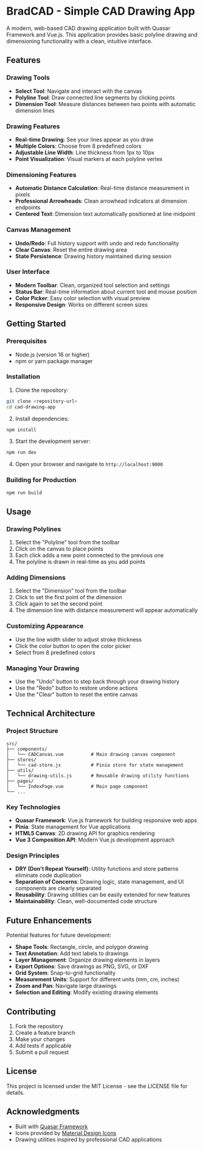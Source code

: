 # BradCAD - Simple CAD Drawing App

A modern, web-based CAD drawing application built with Quasar Framework and Vue.js. This application provides basic polyline drawing and dimensioning functionality with a clean, intuitive interface.

## Features

### Drawing Tools
- **Select Tool**: Navigate and interact with the canvas
- **Polyline Tool**: Draw connected line segments by clicking points
- **Dimension Tool**: Measure distances between two points with automatic dimension lines

### Drawing Features
- **Real-time Drawing**: See your lines appear as you draw
- **Multiple Colors**: Choose from 8 predefined colors
- **Adjustable Line Width**: Line thickness from 1px to 10px
- **Point Visualization**: Visual markers at each polyline vertex

### Dimensioning Features
- **Automatic Distance Calculation**: Real-time distance measurement in pixels
- **Professional Arrowheads**: Clean arrowhead indicators at dimension endpoints
- **Centered Text**: Dimension text automatically positioned at line midpoint

### Canvas Management
- **Undo/Redo**: Full history support with undo and redo functionality
- **Clear Canvas**: Reset the entire drawing area
- **State Persistence**: Drawing history maintained during session

### User Interface
- **Modern Toolbar**: Clean, organized tool selection and settings
- **Status Bar**: Real-time information about current tool and mouse position
- **Color Picker**: Easy color selection with visual preview
- **Responsive Design**: Works on different screen sizes

## Getting Started

### Prerequisites
- Node.js (version 16 or higher)
- npm or yarn package manager

### Installation

1. Clone the repository:
```bash
git clone <repository-url>
cd cad-drawing-app
```

2. Install dependencies:
```bash
npm install
```

3. Start the development server:
```bash
npm run dev
```

4. Open your browser and navigate to `http://localhost:9000`

### Building for Production

```bash
npm run build
```

## Usage

### Drawing Polylines
1. Select the "Polyline" tool from the toolbar
2. Click on the canvas to place points
3. Each click adds a new point connected to the previous one
4. The polyline is drawn in real-time as you add points

### Adding Dimensions
1. Select the "Dimension" tool from the toolbar
2. Click to set the first point of the dimension
3. Click again to set the second point
4. The dimension line with distance measurement will appear automatically

### Customizing Appearance
- Use the line width slider to adjust stroke thickness
- Click the color button to open the color picker
- Select from 8 predefined colors

### Managing Your Drawing
- Use the "Undo" button to step back through your drawing history
- Use the "Redo" button to restore undone actions
- Use the "Clear" button to reset the entire canvas

## Technical Architecture

### Project Structure
```
src/
├── components/
│   └── CADCanvas.vue          # Main drawing canvas component
├── stores/
│   └── cad-store.js           # Pinia store for state management
├── utils/
│   └── drawing-utils.js       # Reusable drawing utility functions
├── pages/
│   └── IndexPage.vue          # Main page component
└── ...
```

### Key Technologies
- **Quasar Framework**: Vue.js framework for building responsive web apps
- **Pinia**: State management for Vue applications
- **HTML5 Canvas**: 2D drawing API for graphics rendering
- **Vue 3 Composition API**: Modern Vue.js development approach

### Design Principles
- **DRY (Don't Repeat Yourself)**: Utility functions and store patterns eliminate code duplication
- **Separation of Concerns**: Drawing logic, state management, and UI components are clearly separated
- **Reusability**: Drawing utilities can be easily extended for new features
- **Maintainability**: Clean, well-documented code structure

## Future Enhancements

Potential features for future development:
- **Shape Tools**: Rectangle, circle, and polygon drawing
- **Text Annotation**: Add text labels to drawings
- **Layer Management**: Organize drawing elements in layers
- **Export Options**: Save drawings as PNG, SVG, or DXF
- **Grid System**: Snap-to-grid functionality
- **Measurement Units**: Support for different units (mm, cm, inches)
- **Zoom and Pan**: Navigate large drawings
- **Selection and Editing**: Modify existing drawing elements

## Contributing

1. Fork the repository
2. Create a feature branch
3. Make your changes
4. Add tests if applicable
5. Submit a pull request

## License

This project is licensed under the MIT License - see the LICENSE file for details.

## Acknowledgments

- Built with [Quasar Framework](https://quasar.dev/)
- Icons provided by [Material Design Icons](https://materialdesignicons.com/)
- Drawing utilities inspired by professional CAD applications
